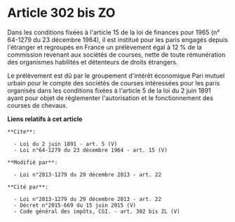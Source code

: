 # Article 302 bis ZO

Dans les conditions fixées à l'article 15 de la loi de finances pour 1965 (n° 64-1279 du 23 décembre 1964), il est institué
pour les paris engagés depuis l'étranger et regroupés en France un prélèvement égal à 12 % de la commission revenant aux
sociétés de courses, nette de toute rémunération des organismes habilités et détenteurs de droits étrangers. 

Le prélèvement est dû par le groupement d'intérêt économique Pari mutuel urbain pour le compte des sociétés de courses
intéressées pour les paris organisés dans les conditions fixées à l'article 5 de la loi du 2 juin 1891 ayant pour objet de
réglementer l'autorisation et le fonctionnement des courses de chevaux.

**Liens relatifs à cet article**

	**Cite**:

	  - Loi du 2 juin 1891 - art. 5 (V)
	  - Loi n°64-1279 du 23 décembre 1964 - art. 15 (V)

	**Modifié par**:

	  - Loi n°2013-1279 du 29 décembre 2013 - art. 22

	**Cité par**:

	  - Loi n°2013-1279 du 29 décembre 2013 - art. 22
	  - Décret n°2015-669 du 15 juin 2015 (V)
	  - Code général des impôts, CGI. - art. 302 bis ZL (V)
